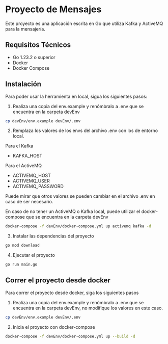 # Proyecto de Mensajes

Este proyecto es una aplicación escrita en Go que utiliza Kafka y ActiveMQ para la mensajería.

## Requisitos Técnicos

- Go 1.23.2 o superior
- Docker
- Docker Compose

## Instalación

Para poder usar la herramienta en local, sigua los siguientes pasos:

1. Realiza una copia del env.example y renómbralo a .env que se encuentra en la carpeta devEnv

```bash
cp devEnv/env.example devEnv/.env
```

2. Remplaza los valores de los envs del archivo .env con los de entorno local.

Para el Kafka
- KAFKA_HOST

Para el ActiveMQ
- ACTIVEMQ_HOST
- ACTIVEMQ_USER
- ACTIVEMQ_PASSWORD

Puede mirar que otros valores se pueden cambiar en el archivo .env en caso de ser necesario. 

En caso de no tener un ActiveMQ o Kafka local, puede utilizar el docker-compose que se encuentra en la carpeta devEnv

```bash
docker-compose -f devEnv/docker-compose.yml up activemq kafka -d
```

3. Instalar las dependencias del proyecto

```bash
go mod download
```

4. Ejecutar el proyecto
```bash
go run main.go
```

## Correr el proyecto desde docker

Para correr el proyecto desde docker, siga los siguientes pasos

1. Realiza una copia del env.example y renómbralo a .env que se encuentra en la carpeta devEnv, no modifique los valores en este caso.
```bash
cp devEnv/env.example devEnv/.env
```
2. Inicia el proyecto con docker-compose

```bash
docker-compose -f devEnv/docker-compose.yml up --build -d
```